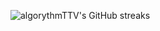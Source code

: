 ![algorythmTTV's GitHub streaks](https://github-readme-streak-stats.herokuapp.com/?user=algorythmTTV)
